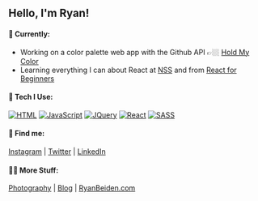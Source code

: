 ## Hello, I'm Ryan!

#### 🔭 Currently:
- Working on a color palette web app with the Github API 👉🏼 [Hold My Color](https://github.com/RyanBeiden/hold-my-color)
- Learning everything I can about React at [NSS](http://nashvillesoftwareschool.com/) and from [React for Beginners](https://reactforbeginners.com/)

#### 🚀 Tech I Use:
[![HTML](https://img.shields.io/badge/-HTML-f06529?style=flat-square)](https://developer.mozilla.org/en-US/docs/Web/Guide/HTML/HTML5) [![JavaScript](https://img.shields.io/badge/-JavaScript-f0db4f?style=flat-square)](https://developer.mozilla.org/en-US/docs/Web/JavaScript) [![JQuery](https://img.shields.io/badge/-Jquery-0968ab?style=flat-square)](https://jquery.com/) [![React](https://img.shields.io/badge/-React-63dbfb?style=flat-square)](https://reactjs.org/) [![SASS](https://img.shields.io/badge/-SASS-cc6699?style=flat-square)](https://sass-lang.com/)

#### 👀 Find me:
[Instagram](https://www.instagram.com/ryanbeiden/) | [Twitter](https://twitter.com/RyanBeiden) | [LinkedIn](https://www.linkedin.com/in/ryan-beiden/)

#### 🤙🏼 More Stuff:
[Photography](https://ryan-beiden.squarespace.com/) | [Blog](https://ryan-beiden.squarespace.com/experiences) | [RyanBeiden.com](https://ryanbeiden.com)
